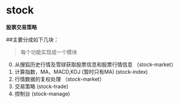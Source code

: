 # stock

**股票交易策略**

##主要分成如下几块：
> 每个功能实现成一个模块

0. 从搜狐历史行情及雪球获取股票信息和股票行情信息 （stock-market）
0. 计算指数，MA，MACD,KDJ (暂时只有MA) (stock-index)
0. 行情数据的复权处理 （stock-market）
0. 交易策略 (stock-trade)
0. 控制台 (stock-manage)